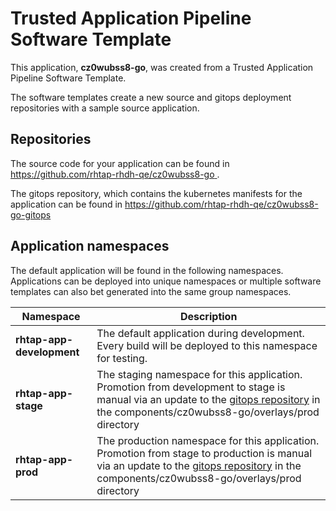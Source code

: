 # Trusted Application Pipeline Software Template

This application, **cz0wubss8-go**, was created from a Trusted Application Pipeline Software Template.

The software templates create a new source and gitops deployment repositories with a sample source application. 

## Repositories

The source code for your application can be found in [https://github.com/rhtap-rhdh-qe/cz0wubss8-go ](https://github.com/rhtap-rhdh-qe/cz0wubss8-go ).
 
The gitops repository, which contains the kubernetes manifests for the application can be found in 
[https://github.com/rhtap-rhdh-qe/cz0wubss8-go-gitops ](https://github.com/rhtap-rhdh-qe/cz0wubss8-go-gitops ) 

## Application namespaces 

The default application will be found in the following namespaces. Applications can be deployed into unique namespaces or multiple software templates can also bet generated into the same group namespaces.  

|  Namespace   |  Description   |  
| -------- | -------- |   
| **rhtap-app-development** | The default application during development. Every build will be deployed to this namespace for testing. | 
| **rhtap-app-stage** | The staging namespace for this application. Promotion from development to stage is manual via an update to the [gitops repository](https://github.com/rhtap-rhdh-qe/cz0wubss8-go-gitops ) in the components/cz0wubss8-go/overlays/prod directory |  
| **rhtap-app-prod** | The production namespace for this application. Promotion from stage to production is manual via an update to the [gitops repository](https://github.com/rhtap-rhdh-qe/cz0wubss8-go-gitops ) in the components/cz0wubss8-go/overlays/prod directory | 